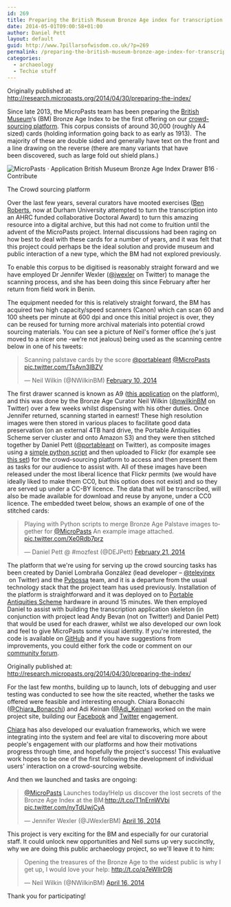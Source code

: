 ```yaml
---
id: 269
title: Preparing the British Museum Bronze Age index for transcription
date: 2014-05-01T09:00:58+01:00
author: Daniel Pett
layout: default
guid: http://www.7pillarsofwisdom.co.uk/?p=269
permalink: /preparing-the-british-museum-bronze-age-index-for-transcription/
categories:
  - archaeology
  - Techie stuff
---
```

Originally published at: http://research.micropasts.org/2014/04/30/preparing-the-index/

Since late 2013, the MicroPasts team has been preparing the [British Museum](http://britishmuseum.org)&#8216;s (BM) Bronze Age Index to be the first offering on our [crowd-sourcing platform](http://crowdsourced.micropasts.org "The MicroPasts crowd sourcing platform"). This corpus consists of around 30,000 (roughly A4 sized) cards (holding information going back to as early as 1913).  The majority of these are double sided and generally have text on the front and a line drawing on the reverse (there are many variants that have been discovered, such as large fold out shield plans.)

<img aria-describedby="caption-attachment-521" class="img-fluid 521 size-medium" src="http://research.micropasts.org/images/sites/2/2014/04/MicroPasts-·-Application-British-Museum-Bronze-Age-Index-Drawer-B16-·-Contribute-300x213.png" alt="MicroPasts · Application  British Museum Bronze Age Index Drawer B16 · Contribute"/>

The Crowd sourcing platform

Over the last few years, several curators have mooted exercises ([Ben Roberts](https://www.dur.ac.uk/archaeology/staff/?id=10573), now at Durham University attempted to turn the transcription into an AHRC funded collaborative Doctoral Award) to turn this amazing resource into a digital archive, but this had not come to fruition until the advent of the MicroPasts project. Internal discussions had been raging on how best to deal with these cards for a number of years, and it was felt that this project could perhaps be the ideal solution and provide museum and public interaction of a new type, which the BM had not explored previously.

To enable this corpus to be digitised is reasonably straight forward and we have employed Dr Jennifer Wexler ([@jwexler](https://twitter.com/JWexlerBM "jennifer on Twitter") on Twitter) to manage the scanning process, and she has been doing this since February after her return from field work in Benin.

The equipment needed for this is relatively straight forward, the BM has acquired two high capacity/speed scanners (Canon) which can scan 60 and 100 sheets per minute at 600 dpi and once this initial project is over, they can be reused for turning more archival materials into potential crowd sourcing materials. You can see a picture of Neil's former office (he's just moved to a nicer one -we're not jealous) being used as the scanning centre below in one of his tweets:

<blockquote class="twitter-tweet" data-lang="en"><p lang="en" dir="ltr">Scanning palstave cards by the score <a href="https://twitter.com/portableant?ref_src=twsrc%5Etfw">@portableant</a> <a href="https://twitter.com/MicroPasts?ref_src=twsrc%5Etfw">@MicroPasts</a> <a href="http://t.co/TsAvn3lBZV">pic.twitter.com/TsAvn3lBZV</a></p>&mdash; Neil Wilkin (@NWilkinBM) <a href="https://twitter.com/NWilkinBM/status/432912139213615104?ref_src=twsrc%5Etfw">February 10, 2014</a></blockquote>
<script async src="https://platform.twitter.com/widgets.js" charset="utf-8"></script>


The first drawer scanned is known as A9 ([this application](http://crowdsourced.micropasts.org/app/drawA9/ "Application A9") on the platform), and this was done by the Bronze Age Curator Neil Wilkin ([@nwilkinBM](https://twitter.com/NWilkinBM "neil on Twitter") on Twitter) over a few weeks whilst dispensing with his other duties. Once Jennifer returned, scanning started in earnest! These high resolution images were then stored in various places to facilitate good data preservation (on an external 4TB hard drive, the Portable Antiquities Scheme server cluster and onto Amazon S3) and they were then stitched together by Daniel Pett ([@portableant](http://twitter.com/portableant) on Twitter), as composite images using a [simple python script](https://github.com/findsorguk/MicroPasts-Scripts/blob/master/imageStitch.py "Github script for image stitching") and then uploaded to Flickr (for example see [this set](https://www.flickr.com/photos/micropasts/sets/72157641305131374/ "Flickr set")) for the crowd-sourcing platform to access and then present them as tasks for our audience to assist with. All of these images have been released under the most liberal licence that Flickr permits (we would have ideally liked to make them CC0, but this option does not exist) and so they are served up under a CC-BY licence. The data that will be transcribed, will also be made available for download and reuse by anyone, under a CC0 licence. The embedded tweet below, shows an example of one of the stitched cards:

<blockquote class="twitter-tweet" data-lang="en"><p lang="en" dir="ltr">Playing with Python scripts to merge Bronze Age Palstave images together for <a href="https://twitter.com/MicroPasts?ref_src=twsrc%5Etfw">@MicroPasts</a> An example image attached. <a href="http://t.co/Xe0Rdb7prz">pic.twitter.com/Xe0Rdb7prz</a></p>&mdash; Daniel Pett @ #mozfest (@DEJPett) <a href="https://twitter.com/DEJPett/status/436817767983890432?ref_src=twsrc%5Etfw">February 21, 2014</a></blockquote>
<script async src="https://platform.twitter.com/widgets.js" charset="utf-8"></script>


The platform that we're using for serving up the crowd sourcing tasks has been created by Daniel Lombraña González (lead developer &#8211; [@teleyinex](https://twitter.com/teleyinex "Daniel's twitter profile")  on Twitter) and the [Pybossa](http://pybossa.com "Pybossa site") team, and it is a departure from the usual technology stack that the project team has used previously. Installation of the platform is straightforward and it was deployed on to [Portable Antiquities Scheme](http://finds.org.uk) hardware in around 15 minutes. We then employed Daniel to assist with building the transcription application skeleton (in conjunction with project lead Andy Bevan (not on Twitter!) and Daniel Pett) that would be used for each drawer, whilst we also developed our own look and feel to give MicroPasts some visual identity. If you're interested, the code is available on [GitHub](http://github.com/findsorguk) and if you have suggestions from improvements, you could either fork the code or comment on our [community forum](http://community.micropasts,org).

Originally published at: http://research.micropasts.org/2014/04/30/preparing-the-index/

For the last few months, building up to launch, lots of debugging and user testing was conducted to see how the site reacted, whether the tasks we offered were feasible and interesting enough. Chiara Bonacchi ([@Chiara_Bonacchi](https://twitter.com/Chiara_Bonacchi)) and Adi Keinan ([@Adi_Keinan](https://twitter.com/Adi_Keinan)) worked on the main project site, building our [Facebook](http://facebook.com/micropasts) and [Twitter](http://twitter.com/micropasts) engagement.

[Chiara](http://www.ucl.ac.uk/archaeology/people/staff/bonacchi) has also developed our evaluation frameworks, which we were integrating into the system and feel are vital to discovering more about people's engagement with our platforms and how their motivations progress through time, and hopefully the project's success! This evaluative work hopes to be one of the first following the development of individual users' interaction on a crowd-sourcing website.

And then we launched and tasks are ongoing:

<blockquote class="twitter-tweet" data-width="500" data-dnt="true">
  <p lang="en" dir="ltr">
    <a href="https://twitter.com/MicroPasts?ref_src=twsrc%5Etfw">@MicroPasts</a> Launches today!Help us discover the lost secrets of the Bronze Age Index at the BM:<a href="http://t.co/T1nErnWVbi">http://t.co/T1nErnWVbi</a> <a href="http://t.co/nyTdUwjCyA">pic.twitter.com/nyTdUwjCyA</a>
  </p>

  <p>
    &mdash; Jennifer Wexler (@JWexlerBM) <a href="https://twitter.com/JWexlerBM/status/456467924920721408?ref_src=twsrc%5Etfw">April 16, 2014</a>
  </p>
</blockquote>



This project is very exciting for the BM and especially for our curatorial staff. It could unlock new opportunities and Neil sums up very succinctly, why we are doing this public archaeology project, so we'll leave it to him:

<blockquote class="twitter-tweet" data-width="500" data-dnt="true">
  <p lang="en" dir="ltr">
    Opening the treasures of the Bronze Age to the widest public is why I get up, I would love your help: <a href="http://t.co/q7eWlIrD9j">http://t.co/q7eWlIrD9j</a>
  </p>

  <p>
    &mdash; Neil Wilkin (@NWilkinBM) <a href="https://twitter.com/NWilkinBM/status/456421634237140992?ref_src=twsrc%5Etfw">April 16, 2014</a>
  </p>
</blockquote>



Thank you for participating!
